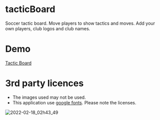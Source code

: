 # tacticBoard

Soccer tactic board. Move players to show tactics and moves. Add your own players, club logos and club names.

# Demo

[Tactic Board](https://www.seoset.de/arbeitsproben/taktik-tafel/)

# 3rd party licences

- The images used may not be used.
- This application use [google fonts](https://fonts.google.com/). Please note the licenses.

![2022-02-18_02h43_49](https://user-images.githubusercontent.com/62351899/154601849-a915ba15-9d38-487f-bfa9-50a4ad38b1d5.jpg)
